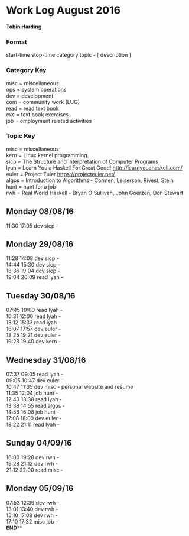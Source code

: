 Work Log August 2016  
===================  
**Tobin Harding**  
  
### Format #  
start-time stop-time category topic - [ description ]  
  
### Category Key #  
misc = miscellaneous  
ops = system operations    
dev = development    
com = community work (LUG)    
read = read text book  
exc = text book exercises  
job = employment related activities  
  
### Topic Key #  
misc = miscellaneous    
kern = Linux kernel programming  
sicp = The Structure and Interpretation of Computer Programs  
lyah = Learn You a Haskell For Great Good! http://learnyouahaskell.com/  
euler = Project Euler https://projecteuler.net/  
algos = Introduction to Algorithms - Cormen, Leiserson, Rivest, Stein  
hunt = hunt for a job  
rwh = Real World Haskell - Bryan O'Sullivan, John Goerzen, Don Stewart  
  
Monday 08/08/16  
----------------  
11:30 17:05 dev sicp -   
  
Monday 29/08/16  
----------------  
11:28 14:08 dev sicp -   
14:44 15:30 dev sicp -   
18:36 19:04 dev sicp -   
19:04 20:09 read lyah -   
  
Tuesday 30/08/16  
----------------  
07:45 10:00 read lyah -   
10:31 12:00 read lyah -   
13:12 15:33 read lyah  -   
16:07 17:57 dev euler -   
18:25 19:21 dev euler -   
19:23 19:40 dev kern -   
  
Wednesday 31/08/16  
----------------  
07:37 09:05 read lyah -   
09:05 10:47 dev euler -   
10:47 11:35 dev misc - personal website and resume  
11:35 12:04 job hunt -  
12:43 13:38 read lyah -   
13:38 14:55 read algos -   
14:56 16:08 job hunt -   
17:08 18:00 dev euler -  
18:22 21:11 read lyah -   
  
Sunday 04/09/16  
----------------  
16:00 19:28 dev rwh -   
19:28 21:12 dev rwh -   
21:12 22:00 read misc -   
  
Monday 05/09/16  
----------------  
07:53 12:39 dev rwh -   
13:01 13:40 dev rwh -   
15:10 17:08 dev rwh -   
17:10 17:32 misc job -   
******END********  
